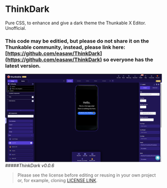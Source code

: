 # ThinkDark
Pure CSS, to enhance and give a dark theme the Thunkable X Editor. Unofficial.

### This code may be editied, but **please do not share it on the Thunkable community**, instead, please link here: [https://github.com/easaw/ThinkDark](https://github.com/easaw/ThinkDark) so everyone has the latest version.

![ThinkDark v0.0.6](https://github.com/easaw/ThinkDark/blob/master/ThinkDark-Theme-Designer-View-v0.0.6.png)
#####*ThinkDark v0.0.6*

> Please see the license before editing or reusing in your own project or, for example, cloning [LICENSE LINK](https://github.com/easaw/ThinkDark/blob/master/LICENSE).
